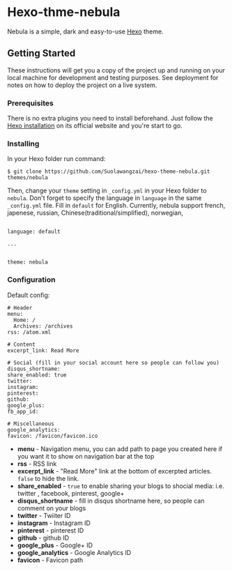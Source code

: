 # Hexo-thme-nebula
Nebula is a simple, dark and easy-to-use [Hexo](https://hexo.io/) theme.

## Getting Started

These instructions will get you a copy of the project up and running on your local machine for development and testing purposes. See deployment for notes on how to deploy the project on a live system.

### Prerequisites

There is no extra plugins you need to install beforehand. Just follow the [Hexo installation](https://hexo.io/docs/) on its official website and you're start to go.

### Installing

In your Hexo folder run command:

```
$ git clone https://github.com/Suolawangzai/hexo-theme-nebula.git themes/nebula
```

Then, change your `theme` setting in `_config.yml` in your Hexo folder to `nebula`. Don't forget to specify the language in `language` in the same `_config.yml` file. Fill in `default` for English. Currently, nebula support french, japenese, russian, Chinese(traditional/simplified), norwegian,

```

language: default

...


theme: nebula

```

### Configuration

Default config:
```
# Header
menu:
  Home: /
  Archives: /archives
rss: /atom.xml

# Content
excerpt_link: Read More

# Social (fill in your social account here so people can follow you)
disqus_shortname:
share_enabled: true
twitter:
instagram:
pinterest:
github:
google_plus:
fb_app_id:

# Miscellaneous
google_analytics:
favicon: /favicon/favicon.ico

```

- **menu** - Navigation menu, you can add path to page you created here if you want it to show on navigation bar at the top
- **rss** - RSS link
- **excerpt_link** - "Read More" link at the bottom of excerpted articles. `false` to hide the link.
- **share_enabled** - `true` to enable sharing your blogs to shocial media: i.e. twitter , facebook, pinterest, google+
- **disqus_shortname** - fill in disqus shortname here, so people can comment on your blogs
- **twitter** - Twiiter ID
- **instagram** - Instagram ID
- **pinterest** - pinterest ID
- **github** - github ID
- **google_plus** - Google+ ID
- **google_analytics** - Google Analytics ID
- **favicon** - Favicon path
